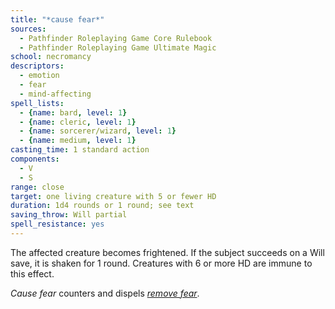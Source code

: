 ```yaml
---
title: "*cause fear*"
sources:
  - Pathfinder Roleplaying Game Core Rulebook
  - Pathfinder Roleplaying Game Ultimate Magic
school: necromancy
descriptors:
  - emotion
  - fear
  - mind-affecting
spell_lists:
  - {name: bard, level: 1}
  - {name: cleric, level: 1}
  - {name: sorcerer/wizard, level: 1}
  - {name: medium, level: 1}
casting_time: 1 standard action
components:
  - V
  - S
range: close
target: one living creature with 5 or fewer HD
duration: 1d4 rounds or 1 round; see text
saving_throw: Will partial
spell_resistance: yes
---
```


The affected creature becomes frightened. If the subject succeeds on a Will save, it is shaken for 1 round. Creatures with 6 or more HD are immune to this effect.

*Cause fear* counters and dispels [*remove fear*](/spells/remove-fear/).

